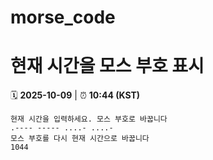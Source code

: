 # morse_code
# 현재 시간을 모스 부호 표시
<!-- MORSE_TIME_START -->
🗓️ **2025-10-09** | ⏰ **10:44 (KST)**

```
현재 시간을 입력하세요. 모스 부호로 바꿉니다
.---- ----- ....- ....-
모스 부호를 다시 현재 시간으로 바꿉니다
1044
```
<!-- MORSE_TIME_END -->
